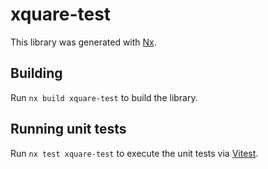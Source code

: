 # xquare-test

This library was generated with [Nx](https://nx.dev).

## Building

Run `nx build xquare-test` to build the library.

## Running unit tests

Run `nx test xquare-test` to execute the unit tests via [Vitest](https://vitest.dev/).
